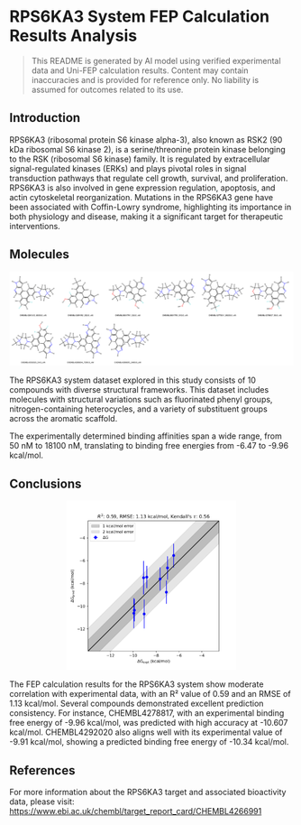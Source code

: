 # RPS6KA3 System FEP Calculation Results Analysis  

> This README is generated by AI model using verified experimental data and Uni-FEP calculation results. Content may contain inaccuracies and is provided for reference only. No liability is assumed for outcomes related to its use.  

## Introduction  

RPS6KA3 (ribosomal protein S6 kinase alpha-3), also known as RSK2 (90 kDa ribosomal S6 kinase 2), is a serine/threonine protein kinase belonging to the RSK (ribosomal S6 kinase) family. It is regulated by extracellular signal-regulated kinases (ERKs) and plays pivotal roles in signal transduction pathways that regulate cell growth, survival, and proliferation. RPS6KA3 is also involved in gene expression regulation, apoptosis, and actin cytoskeletal reorganization. Mutations in the RPS6KA3 gene have been associated with Coffin-Lowry syndrome, highlighting its importance in both physiology and disease, making it a significant target for therapeutic interventions.  

## Molecules  

![Molecular structures of representative compounds](mol_grid.png)  

The RPS6KA3 system dataset explored in this study consists of 10 compounds with diverse structural frameworks. This dataset includes molecules with structural variations such as fluorinated phenyl groups, nitrogen-containing heterocycles, and a variety of substituent groups across the aromatic scaffold.  

The experimentally determined binding affinities span a wide range, from 50 nM to 18100 nM, translating to binding free energies from -6.47 to -9.96 kcal/mol.  

## Conclusions  

<p align="center"><img src="result_dG.png" width="300"></p>  

The FEP calculation results for the RPS6KA3 system show moderate correlation with experimental data, with an R² value of 0.59 and an RMSE of 1.13 kcal/mol. Several compounds demonstrated excellent prediction consistency. For instance, CHEMBL4278817, with an experimental binding free energy of -9.96 kcal/mol, was predicted with high accuracy at -10.607 kcal/mol. CHEMBL4292020 also aligns well with its experimental value of -9.91 kcal/mol, showing a predicted binding free energy of -10.34 kcal/mol.

## References  

For more information about the RPS6KA3 target and associated bioactivity data, please visit:  
https://www.ebi.ac.uk/chembl/target_report_card/CHEMBL4266991  